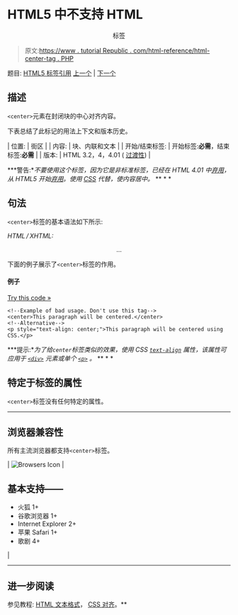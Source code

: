# HTML5 中不支持 HTML

<center>标签</center>

> 原文:[https://www . tutorial Republic . com/html-reference/html-center-tag . PHP](https://www.tutorialrepublic.com/html-reference/html-center-tag.php)

题目: [HTML5 标签引用](html5-tags.php) [上一个](html-caption-tag.php) | [下一个](html-cite-tag.php)

## 描述

`<center>`元素在封闭块的中心对齐内容。

下表总结了此标记的用法上下文和版本历史。

| 位置: | 街区 |
| 内容: | 块、内联和文本 |
| 开始/结束标签: | 开始标签:**必需**，结束标签:**必需** |
| 版本: | HTML 3.2，4，4.01 ( [过渡性](../html-tutorial/html-doctypes.php#html-transitional-doctype)) |

 ***警告:**不要使用这个标签，因为它是非标准标签，已经在 HTML 4.01 中[弃用](../definitions.php#deprecated)，从 HTML5 开始[弃用](../definitions.php#obsolete)。使用 [CSS](../css-tutorial/css-alignment.php) 代替，使内容居中。*  ** * *

## 句法

`<center>`标签的基本语法如下所示:

*HTML / XHTML:* <center> ... </center>

下面的例子展示了`<center>`标签的作用。

#### 例子

[Try this code »](../codelab.php?topic=html&file=center-tag "Try this code using online Editor")

```
<!--Example of bad usage. Don't use this tag-->
<center>This paragraph will be centered.</center>
<!--Alternative-->
<p style="text-align: center;">This paragraph will be centered using CSS.</p>
```

 ***提示:**为了给`center`标签类似的效果，使用 CSS [`text-align`](../css-reference/css-text-align-property.php) 属性，该属性可应用于 [`<div>`](html-div-tag.php) 元素或单个 [`<p>`](html-p-tag.php) 。*  ** * *

## 特定于标签的属性

`<center>`标签没有任何特定的属性。

* * *

## 浏览器兼容性

所有主流浏览器都支持`<center>`标签。

| ![Browsers Icon](../Images/e9331123c77668c1832e541c2fca1002.png) | 

## 基本支持——

*   火狐 1+
*   谷歌浏览器 1+
*   Internet Explorer 2+
*   苹果 Safari 1+
*   歌剧 4+

 |

* * *

## 进一步阅读

参见教程: [HTML 文本格式](../html-tutorial/html-text-formatting.php)， [CSS 对齐](../css-tutorial/css-alignment.php)。**